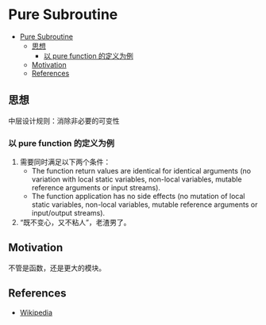 # Pure Subroutine


<!-- TOC -->

- [Pure Subroutine](#pure-subroutine)
    - [思想](#思想)
        - [以 pure function 的定义为例](#以-pure-function-的定义为例)
    - [Motivation](#motivation)
    - [References](#references)

<!-- /TOC -->


## 思想
中层设计规则：消除非必要的可变性

### 以 pure function 的定义为例
1. 需要同时满足以下两个条件：
    * The function return values are identical for identical arguments (no variation with local static variables, non-local variables, mutable reference arguments or input streams).
    *  The function application has no side effects (no mutation of local static variables, non-local variables, mutable reference arguments or input/output streams).
2. “既不变心，又不粘人”，老渣男了。



## Motivation
不管是函数，还是更大的模块。


## References
* [Wikipedia](https://en.wikipedia.org/wiki/Pure_function)
